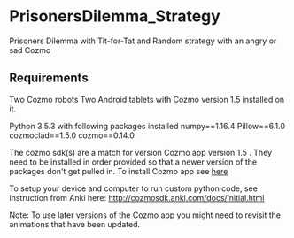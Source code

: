 # PrisonersDilemma_Strategy
Prisoners Dilemma with Tit-for-Tat and Random strategy with an angry or sad Cozmo


## Requirements
Two Cozmo robots
Two Android tablets with Cozmo version 1.5 installed on it. 

Python 3.5.3 with following packages installed
numpy==1.16.4
Pillow==6.1.0
cozmoclad==1.5.0
cozmo==0.14.0

The cozmo sdk(s) are a match for version Cozmo app version 1.5 . They need to be installed in order provided so that a newer version of the packages don't get pulled in. To install Cozmo app see [here](https://github.com/cozmo4hri/Device_Setup)

To setup your device and computer to run custom python code, see instruction from Anki here: http://cozmosdk.anki.com/docs/initial.html

Note: To use later versions of the Cozmo app you might need to revisit the animations that have been updated.

